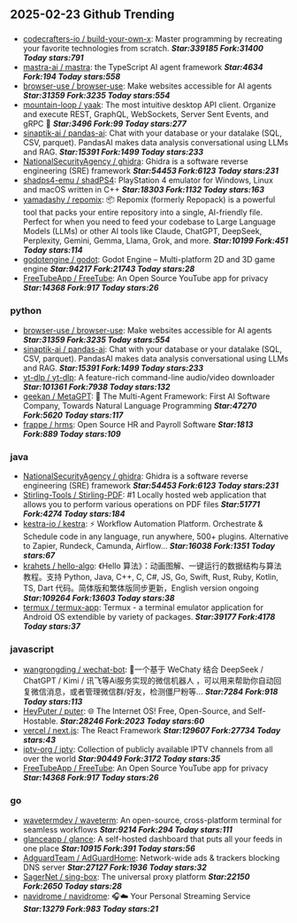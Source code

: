 ## 2025-02-23 Github Trending

### 
* [codecrafters-io / build-your-own-x](https://github.com/codecrafters-io/build-your-own-x): Master programming by recreating your favorite technologies from scratch. ***Star:339185 Fork:31400 Today stars:791***
* [mastra-ai / mastra](https://github.com/mastra-ai/mastra): the TypeScript AI agent framework ***Star:4634 Fork:194 Today stars:558***
* [browser-use / browser-use](https://github.com/browser-use/browser-use): Make websites accessible for AI agents ***Star:31359 Fork:3235 Today stars:554***
* [mountain-loop / yaak](https://github.com/mountain-loop/yaak): The most intuitive desktop API client. Organize and execute REST, GraphQL, WebSockets, Server Sent Events, and gRPC 🦬 ***Star:3496 Fork:99 Today stars:277***
* [sinaptik-ai / pandas-ai](https://github.com/sinaptik-ai/pandas-ai): Chat with your database or your datalake (SQL, CSV, parquet). PandasAI makes data analysis conversational using LLMs and RAG. ***Star:15391 Fork:1499 Today stars:233***
* [NationalSecurityAgency / ghidra](https://github.com/NationalSecurityAgency/ghidra): Ghidra is a software reverse engineering (SRE) framework ***Star:54453 Fork:6123 Today stars:231***
* [shadps4-emu / shadPS4](https://github.com/shadps4-emu/shadPS4): PlayStation 4 emulator for Windows, Linux and macOS written in C++ ***Star:18303 Fork:1132 Today stars:163***
* [yamadashy / repomix](https://github.com/yamadashy/repomix): 📦 Repomix (formerly Repopack) is a powerful tool that packs your entire repository into a single, AI-friendly file. Perfect for when you need to feed your codebase to Large Language Models (LLMs) or other AI tools like Claude, ChatGPT, DeepSeek, Perplexity, Gemini, Gemma, Llama, Grok, and more. ***Star:10199 Fork:451 Today stars:114***
* [godotengine / godot](https://github.com/godotengine/godot): Godot Engine – Multi-platform 2D and 3D game engine ***Star:94217 Fork:21743 Today stars:28***
* [FreeTubeApp / FreeTube](https://github.com/FreeTubeApp/FreeTube): An Open Source YouTube app for privacy ***Star:14368 Fork:917 Today stars:26***

### python
* [browser-use / browser-use](https://github.com/browser-use/browser-use): Make websites accessible for AI agents ***Star:31359 Fork:3235 Today stars:554***
* [sinaptik-ai / pandas-ai](https://github.com/sinaptik-ai/pandas-ai): Chat with your database or your datalake (SQL, CSV, parquet). PandasAI makes data analysis conversational using LLMs and RAG. ***Star:15391 Fork:1499 Today stars:233***
* [yt-dlp / yt-dlp](https://github.com/yt-dlp/yt-dlp): A feature-rich command-line audio/video downloader ***Star:101361 Fork:7938 Today stars:132***
* [geekan / MetaGPT](https://github.com/geekan/MetaGPT): 🌟 The Multi-Agent Framework: First AI Software Company, Towards Natural Language Programming ***Star:47270 Fork:5620 Today stars:117***
* [frappe / hrms](https://github.com/frappe/hrms): Open Source HR and Payroll Software ***Star:1813 Fork:889 Today stars:109***

### java
* [NationalSecurityAgency / ghidra](https://github.com/NationalSecurityAgency/ghidra): Ghidra is a software reverse engineering (SRE) framework ***Star:54453 Fork:6123 Today stars:231***
* [Stirling-Tools / Stirling-PDF](https://github.com/Stirling-Tools/Stirling-PDF): #1 Locally hosted web application that allows you to perform various operations on PDF files ***Star:51771 Fork:4274 Today stars:184***
* [kestra-io / kestra](https://github.com/kestra-io/kestra): ⚡ Workflow Automation Platform. Orchestrate & Schedule code in any language, run anywhere, 500+ plugins. Alternative to Zapier, Rundeck, Camunda, Airflow... ***Star:16038 Fork:1351 Today stars:67***
* [krahets / hello-algo](https://github.com/krahets/hello-algo): 《Hello 算法》：动画图解、一键运行的数据结构与算法教程。支持 Python, Java, C++, C, C#, JS, Go, Swift, Rust, Ruby, Kotlin, TS, Dart 代码。简体版和繁体版同步更新，English version ongoing ***Star:109264 Fork:13603 Today stars:38***
* [termux / termux-app](https://github.com/termux/termux-app): Termux - a terminal emulator application for Android OS extendible by variety of packages. ***Star:39177 Fork:4178 Today stars:37***

### javascript
* [wangrongding / wechat-bot](https://github.com/wangrongding/wechat-bot): 🤖一个基于 WeChaty 结合 DeepSeek / ChatGPT / Kimi / 讯飞等Ai服务实现的微信机器人 ，可以用来帮助你自动回复微信消息，或者管理微信群/好友，检测僵尸粉等... ***Star:7284 Fork:918 Today stars:113***
* [HeyPuter / puter](https://github.com/HeyPuter/puter): 🌐 The Internet OS! Free, Open-Source, and Self-Hostable. ***Star:28246 Fork:2023 Today stars:60***
* [vercel / next.js](https://github.com/vercel/next.js): The React Framework ***Star:129607 Fork:27734 Today stars:43***
* [iptv-org / iptv](https://github.com/iptv-org/iptv): Collection of publicly available IPTV channels from all over the world ***Star:90449 Fork:3172 Today stars:35***
* [FreeTubeApp / FreeTube](https://github.com/FreeTubeApp/FreeTube): An Open Source YouTube app for privacy ***Star:14368 Fork:917 Today stars:26***

### go
* [wavetermdev / waveterm](https://github.com/wavetermdev/waveterm): An open-source, cross-platform terminal for seamless workflows ***Star:9214 Fork:294 Today stars:111***
* [glanceapp / glance](https://github.com/glanceapp/glance): A self-hosted dashboard that puts all your feeds in one place ***Star:10915 Fork:391 Today stars:56***
* [AdguardTeam / AdGuardHome](https://github.com/AdguardTeam/AdGuardHome): Network-wide ads & trackers blocking DNS server ***Star:27127 Fork:1936 Today stars:32***
* [SagerNet / sing-box](https://github.com/SagerNet/sing-box): The universal proxy platform ***Star:22150 Fork:2650 Today stars:28***
* [navidrome / navidrome](https://github.com/navidrome/navidrome): 🎧☁️ Your Personal Streaming Service ***Star:13279 Fork:983 Today stars:21***
